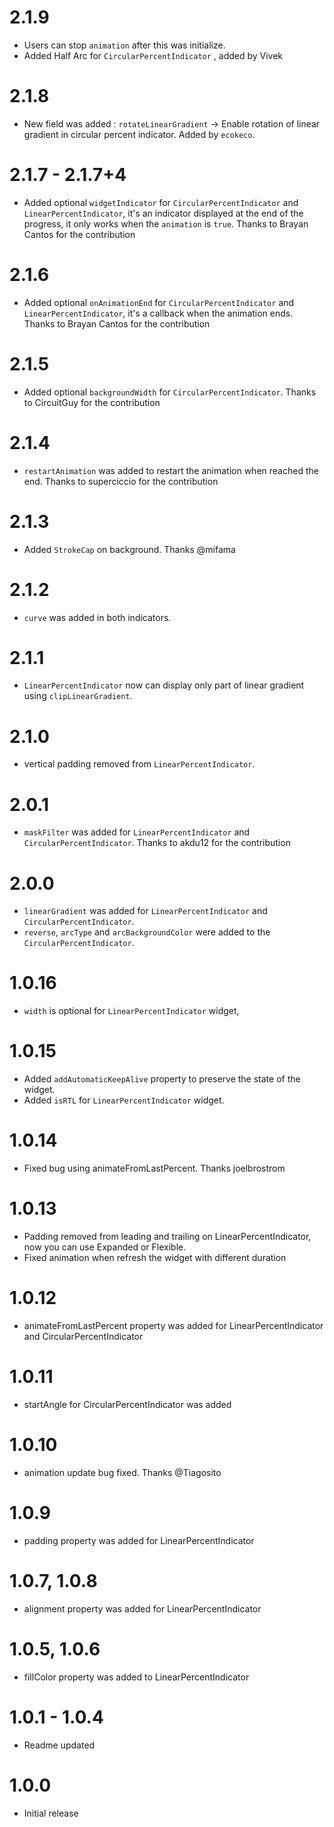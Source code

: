 # 2.1.9
- Users can stop `animation` after this was initialize.
- Added Half Arc for `CircularPercentIndicator` , added by Vivek

# 2.1.8
- New field was added : `rotateLinearGradient` -> Enable rotation of linear gradient in circular percent indicator. Added by `ecokeco`.

# 2.1.7 - 2.1.7+4
- Added optional `widgetIndicator` for `CircularPercentIndicator` and `LinearPercentIndicator`, it's an indicator displayed at the end of the progress, it only works when the `animation` is `true`. Thanks to Brayan Cantos for the contribution

# 2.1.6
- Added optional `onAnimationEnd` for `CircularPercentIndicator` and `LinearPercentIndicator`, it's a callback when the animation ends. Thanks to Brayan Cantos for the contribution

# 2.1.5
- Added optional `backgroundWidth` for `CircularPercentIndicator`. Thanks to CircuitGuy for the contribution

# 2.1.4
- `restartAnimation` was added to restart the animation when reached the end. Thanks to superciccio for the contribution

# 2.1.3
- Added `StrokeCap` on background. Thanks @mifama

# 2.1.2
- `curve` was added in both indicators.

# 2.1.1
- `LinearPercentIndicator` now can display only part of linear gradient using `clipLinearGradient`.

# 2.1.0
- vertical padding removed from `LinearPercentIndicator`.

# 2.0.1
- `maskFilter` was added for `LinearPercentIndicator` and `CircularPercentIndicator`. Thanks to akdu12 for the contribution

# 2.0.0
- `linearGradient` was added for `LinearPercentIndicator` and `CircularPercentIndicator`.
- `reverse`, `arcType` and `arcBackgroundColor` were added to the  `CircularPercentIndicator`.

# 1.0.16
- `width` is optional for `LinearPercentIndicator` widget,   

# 1.0.15
- Added `addAutomaticKeepAlive` property to preserve the state of the widget.
- Added `isRTL` for `LinearPercentIndicator` widget.

# 1.0.14
- Fixed bug using animateFromLastPercent. Thanks joelbrostrom

# 1.0.13
- Padding removed from leading and trailing on LinearPercentIndicator, now you can use Expanded or Flexible.
- Fixed animation when refresh the widget with different duration

# 1.0.12
- animateFromLastPercent property was added for LinearPercentIndicator and CircularPercentIndicator

# 1.0.11
- startAngle for CircularPercentIndicator was added

# 1.0.10
- animation update bug fixed. Thanks @Tiagosito 

# 1.0.9
- padding property was added for LinearPercentIndicator

# 1.0.7, 1.0.8
- alignment property was added for LinearPercentIndicator

# 1.0.5, 1.0.6
- fillColor property was added to LinearPercentIndicator

# 1.0.1 - 1.0.4
- Readme updated

# 1.0.0
- Initial release
